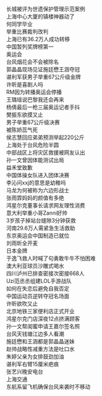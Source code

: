 长城被评为世遗保护管理示范案例  
上海中心大厦的镇楼神器动了  
何同学毕业  
举重比赛裁判改判  
上海已有36.2万人成功转移  
中国暂列奖牌榜第一  
奥运会  
台风烟花会不会被除名  
郭晶晶现场见证施廷懋王涵夺冠  
谌利军获男子举重67公斤级金牌  
许昕是喜剧人吗  
RM因为转播奥运会停播  
王璐瑶说巴黎我还会再来  
杨倩最后一枪三届奥运记者手抖  
樊振东欲摸又止  
男子举重67公斤级决赛  
被陈娇蕊气死  
侯志慧回应弟弟预测举起220公斤  
上海处于台风危险半圆  
中部战区上将灾区救援被网友认出  
孙一文曾因体能测试出局  
益禾堂致歉  
中国体操女队进入团体决赛  
李沁问xxj的意思是幼稚吗  
马龙为何被称为六边形战士  
张雨霏妈妈的颜值有多绝  
鸿星尔克董事长请求网友理性消费  
意大利举重小哥Zanni好帅  
3岁孩子掉站台缝隙3分钟获救  
河南29.6万人需紧急生活救助  
东京奥运会中国制造已就位  
刘雨昕全开麦  
日本金牌  
于逸飞救人时喊了句勇敢牛牛不怕困难  
澳大利亚球员沙雕式喝水  
四川泸州已排查密接次密接668人  
Uzi范丞丞组建LOL手游战队  
如何在失恋后避免自我否定  
中国运动员逆转夺冠名场面  
许昕欲吹又止  
北京地铁三家便利店正式开业  
鸿星尔克门店深夜12点挤满顾客  
孙一文帮闺蜜申请王嘉尔签名照  
台风天钱塘江边多人看潮  
施廷懋和王涵都是郭晶晶迷妹  
赵帅战略性减重方法是吐口水  
朱婷父亲为女排鼓劲加油  
谌利军右臂15厘米疤痕  
张艺兴晚安电台  
上海交通  
东航系留飞机确保台风来袭时不移动  
